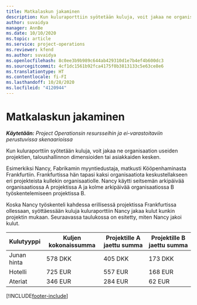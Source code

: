 ```yaml
---
title: Matkalaskun jakaminen
description: Kun kuluraporttiin syötetään kuluja, voit jakaa ne organisaation useiden projektien, yritysten tai asiakkaiden kesken.
author: suvaidya
manager: AnnBe
ms.date: 10/10/2020
ms.topic: article
ms.service: project-operations
ms.reviewer: kfend
ms.author: suvaidya
ms.openlocfilehash: 8c0ee3b9b989c644ab429310d1e7b4ef4b600dc3
ms.sourcegitcommit: 4cf1dc1561b92fca4175f0b3813133c5e63ce8e6
ms.translationtype: HT
ms.contentlocale: fi-FI
ms.lasthandoff: 10/28/2020
ms.locfileid: "4120944"
---
```

# <a name="distributions-on-an-expense-report"></a>Matkalaskun jakaminen

_**Käytetään:** Project Operationsin resursseihin ja ei-varastoitaviin perustuvissa skenaarioissa_

Kun kuluraporttiin syötetään kuluja, voit jakaa ne organisaation useiden projektien, taloushallinnon dimensioiden tai asiakkaiden kesken.

Esimerkiksi Nancy, Fabrikamin myyntiedustaja, matkusti Kööpenhaminasta Frankfurtiin. Frankfurtissa hän tapasi kaksi organisaatiota keskustellakseen eri projekteista kullekin organisaatiolle. Nancy käytti seitsemän arkipäivää organisaatiossa A projektissa A ja kolme arkipäivää organisaatiossa B työskentelemiseen projektissa B.

Koska Nancy työskenteli kahdessa erillisessä projektissa Frankfurtissa ollessaan, syöttäessään kuluja kuluraporttiin Nancy jakaa kulut kunkin projektin mukaan. Seuraavassa taulukossa on esitetty, miten Nancy jakoi kulut.

| Kulutyyppi | Kuljen kokonaissumma | Projektille A jaettu summa | Projektille B jaettu summa |
|--------------|----------------------|---------------------------------|---------------------------------|
| Junan hinta   | 578 DKK              | 405 DKK                         | 173 DKK                         |
| Hotelli        | 725 EUR              | 557 EUR                         | 168 EUR                         |
| Ateriat        | 346 EUR              | 284 EUR                         | 62 EUR                          |


[!INCLUDE[footer-include](../includes/footer-banner.md)]